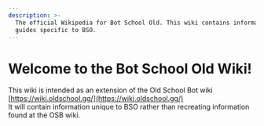 ```yaml
---
description: >-
  The official Wikipedia for Bot School Old. This wiki contains information and
  guides specific to BSO.
---
```


# Welcome to the Bot School Old Wiki!

This wiki is intended as an extension of the Old School Bot wiki [https://wiki.oldschool.gg/](https://wiki.oldschool.gg/)  
It will contain information unique to BSO rather than recreating information found at the OSB wiki.


